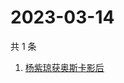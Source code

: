 # 2023-03-14

共 1 条

<!-- BEGIN -->
<!-- 最后更新时间 Tue Mar 14 2023 03:07:45 GMT+0800 (China Standard Time) -->

1. [杨紫琼获奥斯卡影后](https://www.zhihu.com/search?q=杨紫琼获奥斯卡影后)

<!-- END -->
